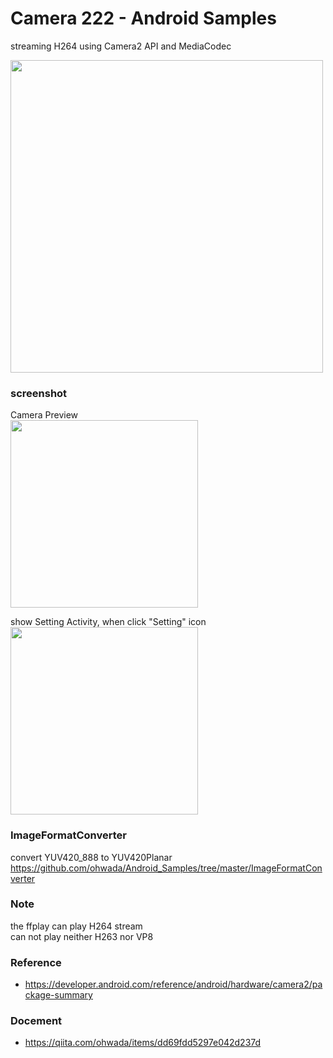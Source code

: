 Camera 222 - Android Samples
===============

streaming H264 using Camera2 API and MediaCodec <br/>

<image src="https://raw.githubusercontent.com/ohwada/Android_Samples/master/Camera222/screenshot/h264_stream_system_overview.png" width="500" /><br/>


### screenshot <br/>
Camera Preview <br/>
<image src="https://raw.githubusercontent.com/ohwada/Android_Samples/master/Camera222/screenshot/camera222_preview.png" width="300" /><br/>

show Setting Activity, when click "Setting" icon <br/>
<image src="https://raw.githubusercontent.com/ohwada/Android_Samples/master/Camera222/screenshot/Camera222_setting_activity.png" width="300" /><br/>


### ImageFormatConverter <br/>
convert YUV420_888 to YUV420Planar <br/>
https://github.com/ohwada/Android_Samples/tree/master/ImageFormatConverter <br/>

### Note <br/>
the ffplay can play H264 stream <br/>
can not play neither H263 nor VP8 <br/>

### Reference <br/>
- https://developer.android.com/reference/android/hardware/camera2/package-summary

### Docement <br/>
- https://qiita.com/ohwada/items/dd69fdd5297e042d237d

